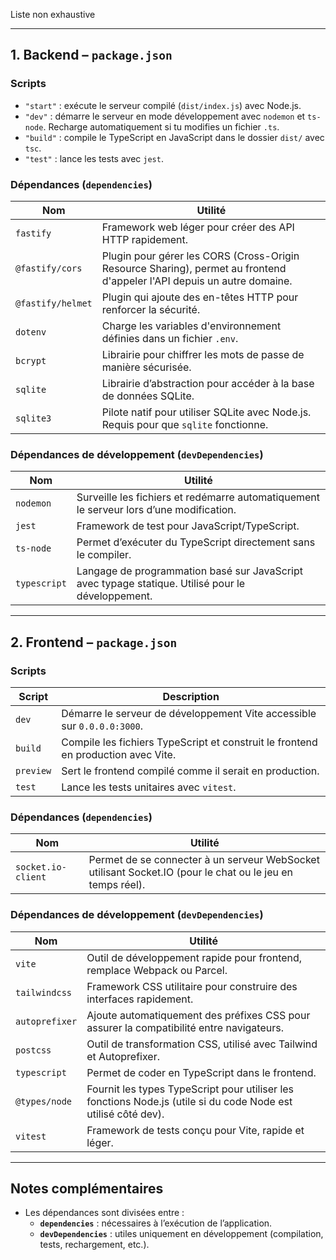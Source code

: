 Liste non exhaustive

---

## 1. Backend – `package.json`

### Scripts

- `"start"` : exécute le serveur compilé (`dist/index.js`) avec Node.js.
- `"dev"` : démarre le serveur en mode développement avec `nodemon` et `ts-node`. Recharge automatiquement si tu modifies un fichier `.ts`.
- `"build"` : compile le TypeScript en JavaScript dans le dossier `dist/` avec `tsc`.
- `"test"` : lance les tests avec `jest`.

### Dépendances (`dependencies`)

| Nom | Utilité |
|-----|--------|
| `fastify` | Framework web léger pour créer des API HTTP rapidement. |
| `@fastify/cors` | Plugin pour gérer les CORS (Cross-Origin Resource Sharing), permet au frontend d'appeler l'API depuis un autre domaine. |
| `@fastify/helmet` | Plugin qui ajoute des en-têtes HTTP pour renforcer la sécurité. |
| `dotenv` | Charge les variables d'environnement définies dans un fichier `.env`. |
| `bcrypt` | Librairie pour chiffrer les mots de passe de manière sécurisée. |
| `sqlite` | Librairie d’abstraction pour accéder à la base de données SQLite. |
| `sqlite3` | Pilote natif pour utiliser SQLite avec Node.js. Requis pour que `sqlite` fonctionne. |

### Dépendances de développement (`devDependencies`)

| Nom | Utilité |
|-----|--------|
| `nodemon` | Surveille les fichiers et redémarre automatiquement le serveur lors d’une modification. |
| `jest` | Framework de test pour JavaScript/TypeScript. |
| `ts-node` | Permet d’exécuter du TypeScript directement sans le compiler. |
| `typescript` | Langage de programmation basé sur JavaScript avec typage statique. Utilisé pour le développement. |

---

## 2. Frontend – `package.json`

### Scripts

| Script | Description |
|--------|-------------|
| `dev` | Démarre le serveur de développement Vite accessible sur `0.0.0.0:3000`. |
| `build` | Compile les fichiers TypeScript et construit le frontend en production avec Vite. |
| `preview` | Sert le frontend compilé comme il serait en production. |
| `test` | Lance les tests unitaires avec `vitest`. |

### Dépendances (`dependencies`)

| Nom | Utilité |
|-----|--------|
| `socket.io-client` | Permet de se connecter à un serveur WebSocket utilisant Socket.IO (pour le chat ou le jeu en temps réel). |

### Dépendances de développement (`devDependencies`)

| Nom | Utilité |
|-----|--------|
| `vite` | Outil de développement rapide pour frontend, remplace Webpack ou Parcel. |
| `tailwindcss` | Framework CSS utilitaire pour construire des interfaces rapidement. |
| `autoprefixer` | Ajoute automatiquement des préfixes CSS pour assurer la compatibilité entre navigateurs. |
| `postcss` | Outil de transformation CSS, utilisé avec Tailwind et Autoprefixer. |
| `typescript` | Permet de coder en TypeScript dans le frontend. |
| `@types/node` | Fournit les types TypeScript pour utiliser les fonctions Node.js (utile si du code Node est utilisé côté dev). |
| `vitest` | Framework de tests conçu pour Vite, rapide et léger. |

---

## Notes complémentaires

- Les dépendances sont divisées entre :
  - **`dependencies`** : nécessaires à l’exécution de l’application.
  - **`devDependencies`** : utiles uniquement en développement (compilation, tests, rechargement, etc.).
